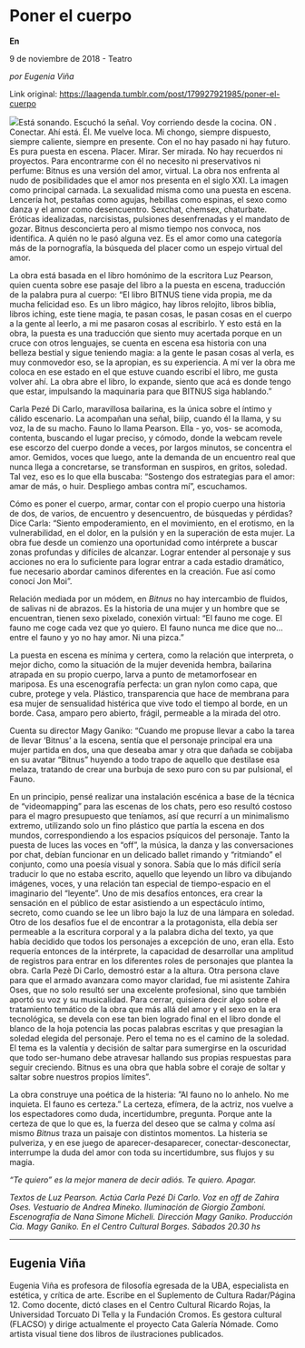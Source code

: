 # Poner el cuerpo

**En**

9 de noviembre de 2018 - Teatro

_por Eugenia Viña_

Link original: https://laagenda.tumblr.com/post/179927921985/poner-el-cuerpo

![](https://64.media.tumblr.com/3cedc87285e45a1224052f44084d85bf/tumblr_inline_phyncs2w4c1t6q87u_500.jpg)Está sonando. Escuchó la señal. Voy corriendo desde la cocina. ON . Conectar. Ahí está. Él. Me vuelve loca. Mi chongo, siempre dispuesto, siempre caliente, siempre en presente. Con el no hay pasado ni hay futuro. Es pura puesta en escena. Placer. Mirar. Ser mirada. No hay recuerdos ni proyectos. Para encontrarme con él no necesito ni preservativos ni perfume: Bitnus es una versión del amor, virtual. La obra nos enfrenta al nudo de posibilidades que el amor nos presenta en el siglo XXI. La imagen como principal carnada. La sexualidad misma como una puesta en escena. Lencería hot, pestañas como agujas, hebillas como espinas, el sexo como danza y el amor como desencuentro. Sexchat, chemsex, chaturbate. Eróticas idealizadas, narcisistas, pulsiones desenfrenadas y el mandato de gozar. Bitnus desconcierta pero al mismo tiempo nos convoca, nos identifica. A quién no le pasó alguna vez. Es el amor como una categoría más de la pornografía, la búsqueda del placer como un espejo virtual del amor. 


La obra está basada en el libro homónimo de la escritora Luz Pearson, quien cuenta sobre ese pasaje del libro a la puesta en escena, traducción de la palabra pura al cuerpo: “El libro BITNUS tiene vida propia, me da mucha felicidad eso. Es un libro mágico, hay libros relojito, libros biblia, libros iching, este tiene magia, te pasan cosas, le pasan cosas en el cuerpo a la gente al leerlo, a mi me pasaron cosas al escribirlo. Y esto está en la obra, la puesta es una traducción que siento muy acertada porque en un cruce con otros lenguajes, se cuenta en escena esa historia con una belleza bestial y sigue teniendo magia: a la gente le pasan cosas al verla, es muy conmovedor eso, se la apropian, es su experiencia. A mí ver la obra me coloca en ese estado en el que estuve cuando escribí el libro, me gusta volver ahí. La obra abre el libro, lo expande, siento que acá es donde tengo que estar, impulsando la maquinaria para que BITNUS siga hablando.”


Carla Pezé Di Carlo, maravillosa bailarina, es la única sobre el íntimo y cálido escenario. La acompañan una señal, biiip, cuando él la llama, y su voz, la de su macho. Fauno lo llama Pearson. Ella - yo, vos- se acomoda, contenta, buscando el lugar preciso, y cómodo, donde la webcam revele ese escorzo del cuerpo donde a veces, por largos minutos, se concentra el amor. Gemidos, voces que luego, ante la demanda de un encuentro real que nunca llega a concretarse, se transforman en suspiros, en gritos, soledad. Tal vez, eso es lo que ella buscaba: “Sostengo dos estrategias para el amor: amar de más, o huir. Despliego ambas contra mí”, escuchamos.


Cómo es poner el cuerpo, armar, contar con el propio cuerpo una historia de dos, de varios, de encuentro y desencuentro, de búsquedas y pérdidas? Dice Carla: “Siento empoderamiento, en el movimiento, en el erotismo, en la vulnerabilidad, en el dolor, en la pulsión y en la superación de esta mujer. La obra fue desde un comienzo una oportunidad como intérprete a buscar zonas profundas y difíciles de alcanzar. Lograr entender al personaje y sus acciones no era lo suficiente para lograr entrar a cada estadio dramático, fue necesario abordar caminos diferentes en la creación. Fue así como conocí Jon Moi”.


Relación mediada por un módem, en *Bitnus* no hay intercambio de fluidos, de salivas ni de abrazos. Es la historia de una mujer y un hombre que se encuentran, tienen sexo pixelado, conexión virtual: “El fauno me coge. El fauno me coge cada vez que yo quiero. El fauno nunca me dice que no…entre el fauno y yo no hay amor. Ni una pizca.”


La puesta en escena es mínima y certera, como la relación que interpreta, o mejor dicho, como la situación de la mujer devenida hembra, bailarina atrapada en su propio cuerpo, larva a punto de metamorfosear en mariposa. Es una escenografía perfecta: un gran nylon como capa, que cubre, protege y vela. Plástico, transparencia que hace de membrana para esa mujer de sensualidad histérica que vive todo el tiempo al borde, en un borde. Casa, amparo pero abierto, frágil, permeable a la mirada del otro.


Cuenta su director Magy Ganiko: “Cuando me propuse llevar a cabo la tarea de llevar ‘Bitnus’ a la escena, sentía que el personaje principal era una mujer partida en dos, una que deseaba amar y otra que dañada se cobijaba en su avatar “Bitnus” huyendo a todo trapo de aquello que destilase esa melaza, tratando de crear una burbuja de sexo puro con su par pulsional, el Fauno. 


En un principio, pensé realizar una instalación escénica a base de la técnica de “videomapping” para las escenas de los chats, pero eso resultó costoso para el magro presupuesto que teníamos, así que recurrí a un minimalismo extremo, utilizando solo un fino plástico que partía la escena en dos mundos, correspondiendo a los espacios psíquicos del personaje. Tanto la puesta de luces las voces en “off”, la música, la danza y las conversaciones por chat, debían funcionar en un delicado ballet rimando y “ritmiando” el conjunto, como una poesía visual y sonora. Sabía que lo más difícil sería traducir lo que no estaba escrito, aquello que leyendo un libro va dibujando imágenes, voces, y una relación tan especial de tiempo-espacio en el imaginario del “leyente”. Uno de mis desafíos entonces, era crear la sensación en el público de estar asistiendo a un espectáculo íntimo, secreto, como cuando se lee un libro bajo la luz de una lámpara en soledad. Otro de los desafíos fue el de encontrar a la protagonista, ella debía ser permeable a la escritura corporal y a la palabra dicha del texto, ya que había decidido que todos los personajes a excepción de uno, eran ella. Esto requería entonces de la intérprete, la capacidad de desarrollar una amplitud de registros para entrar en los diferentes roles de personajes que plantea la obra. Carla Pezè Di Carlo, demostró estar a la altura. Otra persona clave para que el armado avanzara como mayor claridad, fue mi asistente Zahira Oses, que no solo resultó ser una excelente profesional, sino que también aportó su voz y su musicalidad. Para cerrar, quisiera decir algo sobre el tratamiento temático de la obra que más allá del amor y el sexo en la era tecnológica, se devela con ese tan bien logrado final en el libro donde el blanco de la hoja potencia las pocas palabras escritas y que presagian la soledad elegida del personaje. Pero el tema no es el camino de la soledad. El tema es la valentía y decisión de saltar para sumergirse en la oscuridad que todo ser-humano debe atravesar hallando sus propias respuestas para seguir creciendo. Bitnus es una obra que habla sobre el coraje de soltar y saltar sobre nuestros propios límites”.


La obra construye una poética de la histeria: ”Al fauno no lo anhelo. No me inquieta. El fauno es certeza.” La certeza, efímera, de la actriz, nos vuelve a los espectadores como duda, incertidumbre, pregunta. Porque ante la certeza de que lo que es, la fuerza del deseo que se calma y colma así mismo *Bitnus* traza un paisaje con distintos momentos. La histeria se pulveriza, y en ese juego de aparecer-desaparecer, conectar-desconectar, interrumpe la duda del amor con toda su incertidumbre, sus flujos y su magia.


*“Te quiero” es la mejor manera de decir adiós. Te quiero. Apagar.*

  
  
*Textos de Luz Pearson. Actúa Carla Pezé Di Carlo. Voz en off de Zahira Oses. Vestuario de Andrea Mineko. Iluminación de Giorgio Zamboni. Escenografía de Nana Simone Micheli. Dirección Magy Ganiko. Producción Cia. Magy Ganiko. En el Centro Cultural Borges. Sábados 20.30 hs*

  




---

 Eugenia Viña
-------------

 Eugenia Viña es profesora de filosofía egresada de la UBA, especialista en estética, y crítica de arte. Escribe en el Suplemento de Cultura Radar/Página 12. Como docente, dictó clases en el Centro Cultural Ricardo Rojas, la Universidad Torcuato Di Tella y la Fundación Cromos. Es gestora cultural (FLACSO) y dirige actualmente el proyecto Cata Galería Nómade. Como artista visual tiene dos libros de ilustraciones publicados. 

